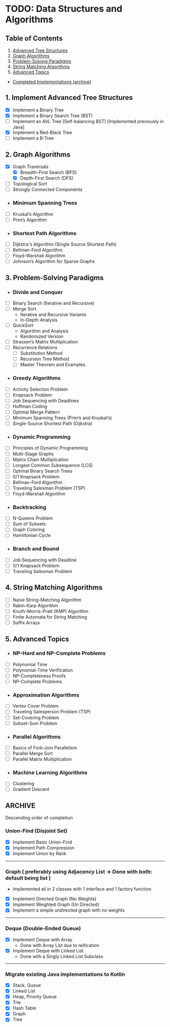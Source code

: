 # TODO: Data Structures and Algorithms

## Table of Contents
1. [Advanced Tree Structures](#1-implement-advanced-tree-structures)
2. [Graph Algorithms](#2-graph-algorithms)
3. [Problem-Solving Paradigms](#3-problem-solving-paradigms)
4. [String Matching Algorithms](#4-string-matching-algorithms)
5. [Advanced Topics](#5-advanced-topics)
- [Completed Implementations (archive)](#archive)

## 1. Implement Advanced Tree Structures
- [X] Implement a Binary Tree
- [X] Implement a Binary Search Tree (BST)
- [ ] Implement an AVL Tree (Self-balancing BST) [Implemented previously in Java]
- [X] Implement a Red-Black Tree
- [ ] Implement a B-Tree

## 2. Graph Algorithms
- [X] Graph Traversals
  - [X] Breadth-First Search (BFS)
  - [X] Depth-First Search (DFS)
- [ ] Topological Sort
- [ ] Strongly Connected Components
  
- ### Minimum Spanning Trees
- [ ] Kruskal’s Algorithm
- [ ] Prim’s Algorithm

- ### Shortest Path Algorithms
- [ ] Dijkstra's Algorithm (Single Source Shortest Path)
- [ ] Bellman-Ford Algorithm 
- [ ] Floyd-Warshall Algorithm 
- [ ] Johnson’s Algorithm for Sparse Graphs

## 3. Problem-Solving Paradigms

- ### Divide and Conquer
- [ ] Binary Search (Iterative and Recursive)
- [ ] Merge Sort 
  - Iterative and Recursive Variants 
  - In-Depth Analysis
- [ ] QuickSort 
  - Algorithm and Analysis
  - Randomized Version 
- [ ] Strassen’s Matrix Multiplication 
- [ ] Recurrence Relations 
  - [ ] Substitution Method 
  - [ ] Recursion Tree Method
  - [ ] Master Theorem and Examples

- ### Greedy Algorithms
- [ ] Activity Selection Problem
- [ ] Knapsack Problem
- [ ] Job Sequencing with Deadlines
- [ ] Huffman Coding
- [ ] Optimal Merge Pattern
- [ ] Minimum Spanning Trees (Prim’s and Kruskal’s)
- [ ] Single-Source Shortest Path (Dijkstra)

- ### Dynamic Programming
- [ ] Principles of Dynamic Programming
- [ ] Multi-Stage Graphs
- [ ] Matrix Chain Multiplication
- [ ] Longest Common Subsequence (LCS)
- [ ] Optimal Binary Search Trees
- [ ] 0/1 Knapsack Problem
- [ ] Bellman-Ford Algorithm
- [ ] Traveling Salesman Problem (TSP)
- [ ] Floyd-Warshall Algorithm

- ### Backtracking
- [ ] N-Queens Problem
- [ ] Sum of Subsets
- [ ] Graph Coloring
- [ ] Hamiltonian Cycle

- ### Branch and Bound
- [ ] Job Sequencing with Deadline
- [ ] 0/1 Knapsack Problem
- [ ] Traveling Salesman Problem

## 4. String Matching Algorithms
- [ ] Naive String-Matching Algorithm
- [ ] Rabin-Karp Algorithm
- [ ] Knuth-Morris-Pratt (KMP) Algorithm
- [ ] Finite Automata for String Matching
- [ ] Suffix Arrays

## 5. Advanced Topics

- ### NP-Hard and NP-Complete Problems
- [ ] Polynomial Time
- [ ] Polynomial-Time Verification
- [ ] NP-Completeness Proofs
- [ ] NP-Complete Problems

- ### Approximation Algorithms
- [ ] Vertex Cover Problem
- [ ] Traveling Salesperson Problem (TSP)
- [ ] Set-Covering Problem
- [ ] Subset-Sum Problem

- ### Parallel Algorithms
- [ ] Basics of Fork-Join Parallelism
- [ ] Parallel Merge Sort
- [ ] Parallel Matrix Multiplication

- ### Machine Learning Algorithms
- [ ] Clustering
- [ ] Gradient Descent

## ARCHIVE
Descending order of completion

### Union-Find (Disjoint Set)
- [X] Implement Basic Union-Find
- [X] Implement Path Compression
- [X] Implement Union by Rank

---

### Graph ( preferably using Adjacency List -> Done with both: default being list )
- Implemented all in 2 classes with 1 interface and 1 factory function
- [X] Implement Directed Graph (No Weights)
- [X] Implement Weighted Graph (Un Directed)
- [X] Implement a simple undirected graph with no weights

---

### Deque (Double-Ended Queue)
- [X] Implement Deque with Array
  - Done with Array List due to reification
- [X] Implement Deque with Linked List
  - Done with a Singly Linked List Subclass

---

### Migrate existing Java implementations to Kotlin
- [X] Stack, Queue
- [X] Linked List
- [X] Heap, Priority Queue
- [X] Trie
- [X] Hash Table
- [X] Graph
- [X] Tree